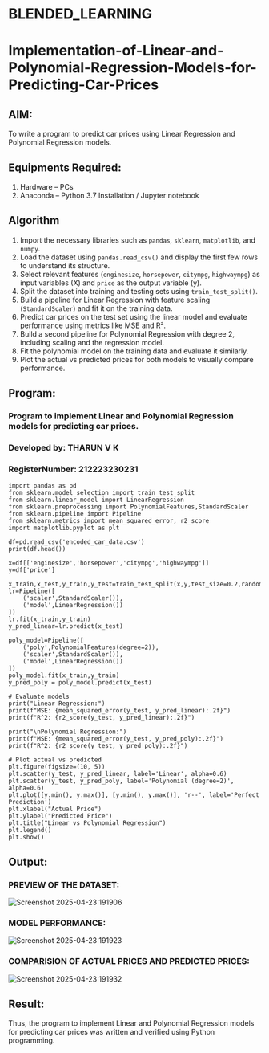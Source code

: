 # BLENDED_LEARNING
# Implementation-of-Linear-and-Polynomial-Regression-Models-for-Predicting-Car-Prices

## AIM:
To write a program to predict car prices using Linear Regression and Polynomial Regression models.

## Equipments Required:
1. Hardware – PCs
2. Anaconda – Python 3.7 Installation / Jupyter notebook

## Algorithm

1. Import the necessary libraries such as `pandas`, `sklearn`, `matplotlib`, and `numpy`.
2. Load the dataset using `pandas.read_csv()` and display the first few rows to understand its structure.
3. Select relevant features (`enginesize`, `horsepower`, `citympg`, `highwaympg`) as input variables (X) and `price` as the output variable (y).
4. Split the dataset into training and testing sets using `train_test_split()`.
5. Build a pipeline for Linear Regression with feature scaling (`StandardScaler`) and fit it on the training data.
6. Predict car prices on the test set using the linear model and evaluate performance using metrics like MSE and R².
7. Build a second pipeline for Polynomial Regression with degree 2, including scaling and the regression model.
8. Fit the polynomial model on the training data and evaluate it similarly.
9. Plot the actual vs predicted prices for both models to visually compare performance.

## Program:
### Program to implement Linear and Polynomial Regression models for predicting car prices.
### Developed by: THARUN V K 
### RegisterNumber: 212223230231
```
import pandas as pd
from sklearn.model_selection import train_test_split
from sklearn.linear_model import LinearRegression
from sklearn.preprocessing import PolynomialFeatures,StandardScaler
from sklearn.pipeline import Pipeline
from sklearn.metrics import mean_squared_error, r2_score
import matplotlib.pyplot as plt

df=pd.read_csv('encoded_car_data.csv')
print(df.head())

x=df[['enginesize','horsepower','citympg','highwaympg']]
y=df['price']

x_train,x_test,y_train,y_test=train_test_split(x,y,test_size=0.2,random_state=42)
lr=Pipeline([
    ('scaler',StandardScaler()),
    ('model',LinearRegression())
])
lr.fit(x_train,y_train)
y_pred_linear=lr.predict(x_test)

poly_model=Pipeline([
    ('poly',PolynomialFeatures(degree=2)),
    ('scaler',StandardScaler()),
    ('model',LinearRegression())
])
poly_model.fit(x_train,y_train)
y_pred_poly = poly_model.predict(x_test)

# Evaluate models
print("Linear Regression:")
print(f"MSE: {mean_squared_error(y_test, y_pred_linear):.2f}")
print(f"R^2: {r2_score(y_test, y_pred_linear):.2f}")

print("\nPolynomial Regression:")
print(f"MSE: {mean_squared_error(y_test, y_pred_poly):.2f}")
print(f"R^2: {r2_score(y_test, y_pred_poly):.2f}")

# Plot actual vs predicted
plt.figure(figsize=(10, 5))
plt.scatter(y_test, y_pred_linear, label='Linear', alpha=0.6)
plt.scatter(y_test, y_pred_poly, label='Polynomial (degree=2)', alpha=0.6)
plt.plot([y.min(), y.max()], [y.min(), y.max()], 'r--', label='Perfect Prediction')
plt.xlabel("Actual Price")
plt.ylabel("Predicted Price")
plt.title("Linear vs Polynomial Regression")
plt.legend()
plt.show()
```

## Output:
### PREVIEW OF THE DATASET:
![Screenshot 2025-04-23 191906](https://github.com/user-attachments/assets/d9e28c9c-0a13-4631-8e36-a8150c6873d6)

### MODEL PERFORMANCE:
![Screenshot 2025-04-23 191923](https://github.com/user-attachments/assets/d6510cca-99b7-4e76-94aa-00b2c06cf066)

### COMPARISION OF ACTUAL PRICES AND PREDICTED PRICES:
![Screenshot 2025-04-23 191932](https://github.com/user-attachments/assets/b2cca655-ea9d-4f53-a09a-71cfa7092e3d)

## Result:
Thus, the program to implement Linear and Polynomial Regression models for predicting car prices was written and verified using Python programming.
